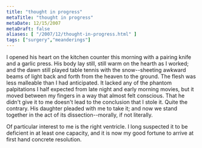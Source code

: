 ```yaml
---
title: "thought in progress"
metaTitle: "thought in progress"
metaDate: 12/15/2007
metaDraft: false
aliases: [ "/2007/12/thought-in-progress.html" ]
tags: ["surgery","meanderings"]
---
```


I opened his heart on the kitchen counter this morning with a pairing knife and a garlic press. His body lay still, still warm on the hearth as I worked; and the dawn still played table tennis with the snow--sheeting awkward beams of light back and forth from the heaven to the ground. The flesh was less malleable than I had anticipated. It lacked any of the phantom palpitations I half expected from late night and early morning movies, but it moved between my fingers in a way that almost felt conscious. That he didn't give it to me doesn't lead to the conclusion that I stole it. Quite the contrary. His daughter pleaded with me to take it; and now we stand together in the act of its dissection--morally, if not literally.  
  
Of particular interest to me is the right ventricle. I long suspected it to be deficient in at least one capacity, and it is now my good fortune to arrive at first hand concrete resolution.